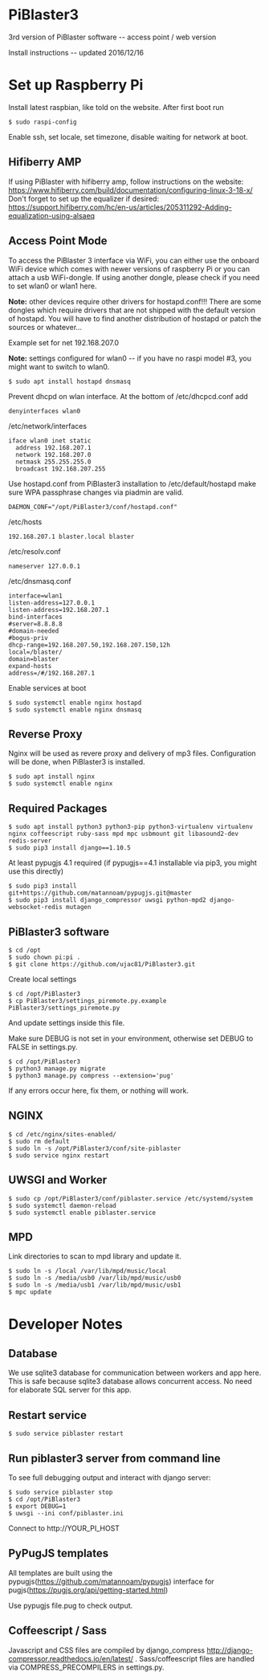 # PiBlaster3

3rd version of PiBlaster software -- access point / web version

Install instructions -- updated 2016/12/16

# Set up Raspberry Pi
Install latest raspbian, like told on the website.
After first boot run

    $ sudo raspi-config

Enable ssh, set locale, set timezone, disable waiting for network at boot.

## Hifiberry AMP
If using PiBlaster with hifiberry amp, follow instructions on the website: https://www.hifiberry.com/build/documentation/configuring-linux-3-18-x/
Don't forget to set up the equalizer if desired: https://support.hifiberry.com/hc/en-us/articles/205311292-Adding-equalization-using-alsaeq

## Access Point Mode
To access the PiBlaster 3 interface via WiFi, you can either use the onboard WiFi device which comes with newer versions of raspberry Pi or you can attach a usb WiFi-dongle.
If using another dongle, please check if you need to set wlan0 or wlan1 here.

**Note:** other devices require other drivers for hostapd.conf!!! There are some dongles which require drivers that are not shipped with the default version of hostapd. You will have to find another distribution of hostapd or patch the sources or whatever...

Example set for net 192.168.207.0

**Note:** settings configured for wlan0 -- if you have no raspi model #3, you might want to switch to wlan0.

    $ sudo apt install hostapd dnsmasq

Prevent dhcpd on wlan interface. At the bottom of /etc/dhcpcd.conf add

    denyinterfaces wlan0

/etc/network/interfaces

    iface wlan0 inet static
      address 192.168.207.1
      network 192.168.207.0
      netmask 255.255.255.0
      broadcast 192.168.207.255

Use hostapd.conf from PiBlaster3 installation to /etc/default/hostapd make sure WPA passphrase changes via piadmin are valid.

    DAEMON_CONF="/opt/PiBlaster3/conf/hostapd.conf"

/etc/hosts

    192.168.207.1 blaster.local blaster

/etc/resolv.conf

    nameserver 127.0.0.1

/etc/dnsmasq.conf

    interface=wlan1
    listen-address=127.0.0.1
    listen-address=192.168.207.1
    bind-interfaces
    #server=8.8.8.8
    #domain-needed
    #bogus-priv
    dhcp-range=192.168.207.50,192.168.207.150,12h
    local=/blaster/
    domain=blaster
    expand-hosts
    address=/#/192.168.207.1

Enable services at boot

    $ sudo systemctl enable nginx hostapd
    $ sudo systemctl enable nginx dnsmasq

## Reverse Proxy
Nginx will be used as revere proxy and delivery of mp3 files.
Configuration will be done, when PiBlaster3 is installed.

    $ sudo apt install nginx
    $ sudo systemctl enable nginx

## Required Packages

    $ sudo apt install python3 python3-pip python3-virtualenv virtualenv nginx coffeescript ruby-sass mpd mpc usbmount git libasound2-dev redis-server
    $ sudo pip3 install django==1.10.5

At least pypugjs 4.1 required (if pypugjs==4.1 installable via pip3, you might use this directly)

    $ sudo pip3 install git+https://github.com/matannoam/pypugjs.git@master
    $ sudo pip3 install django_compressor uwsgi python-mpd2 django-websocket-redis mutagen

## PiBlaster3 software

    $ cd /opt
    $ sudo chown pi:pi .
    $ git clone https://github.com/ujac81/PiBlaster3.git

Create local settings

    $ cd /opt/PiBlaster3
    $ cp PiBlaster3/settings_piremote.py.example PiBlaster3/settings_piremote.py

And update settings inside this file.

Make sure DEBUG is not set in your environment, otherwise set DEBUG to FALSE in settings.py.

    $ cd /opt/PiBlaster3
    $ python3 manage.py migrate
    $ python3 manage.py compress --extension='pug'

If any errors occur here, fix them, or nothing will work.

## NGINX

    $ cd /etc/nginx/sites-enabled/
    $ sudo rm default
    $ sudo ln -s /opt/PiBlaster3/conf/site-piblaster
    $ sudo service nginx restart

## UWSGI and Worker

    $ sudo cp /opt/PiBlaster3/conf/piblaster.service /etc/systemd/system
    $ sudo systemctl daemon-reload
    $ sudo systemctl enable piblaster.service

## MPD
Link directories to scan to mpd library and update it.

    $ sudo ln -s /local /var/lib/mpd/music/local
    $ sudo ln -s /media/usb0 /var/lib/mpd/music/usb0
    $ sudo ln -s /media/usb1 /var/lib/mpd/music/usb1
    $ mpc update

# Developer Notes

## Database
We use sqlite3 database for communication between workers and app here.
This is safe because sqlite3 database allows concurrent access.
No need for elaborate SQL server for this app.

## Restart service

    $ sudo service piblaster restart

## Run piblaster3 server from command line
To see full debugging output and interact with django server:

    $ sudo service piblaster stop
    $ cd /opt/PiBlaster3
    $ export DEBUG=1
    $ uwsgi --ini conf/piblaster.ini


Connect to http://YOUR_PI_HOST

## PyPugJS templates
All templates are built using the pypugjs(https://github.com/matannoam/pypugjs) interface for pugjs(https://pugjs.org/api/getting-started.html)

Use pypugjs file.pug to check output.

## Coffeescript / Sass
Javascript and CSS files are compiled by django_compress http://django-compressor.readthedocs.io/en/latest/ .
Sass/coffeescript files are handled via COMPRESS_PRECOMPILERS in settings.py.

